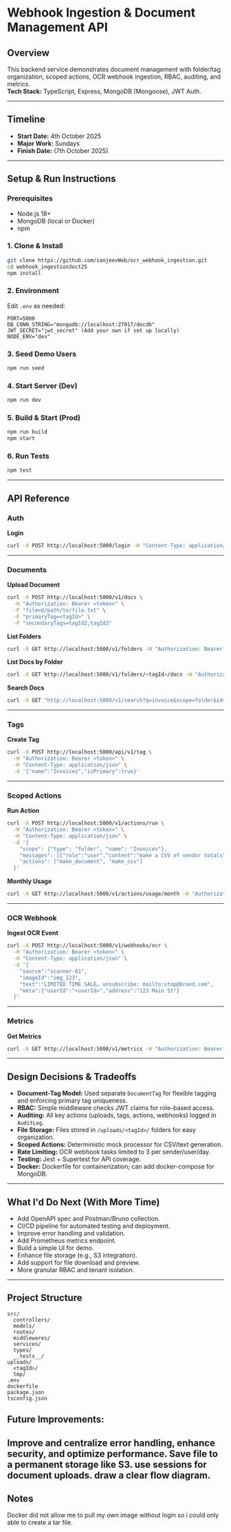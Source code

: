 # Webhook Ingestion & Document Management API

## Overview

This backend service demonstrates document management with folder/tag organization, scoped actions, OCR webhook ingestion, RBAC, auditing, and metrics.  
**Tech Stack:** TypeScript, Express, MongoDB (Mongoose), JWT Auth.

---

## Timeline

- **Start Date:** 4th October 2025
- **Major Work:** Sundays
- **Finish Date:** (7th October 2025)

---

## Setup & Run Instructions

### Prerequisites

- Node.js 18+
- MongoDB (local or Docker)
- npm

### 1. Clone & Install

```sh
git clone https://github.com/sanjeevWeb/ocr_webhook_ingestion.git
cd webhook_ingestion3oct25
npm install
```

### 2. Environment

Edit `.env` as needed:

```env
PORT=5000
DB_CONN_STRING="mongodb://localhost:27017/docdb"
JWT_SECRET="jwt_secret" (Add your own if set up locally)
NODE_ENV="dev"
```

### 3. Seed Demo Users

```sh
npm run seed
```

### 4. Start Server (Dev)

```sh
npm run dev
```

### 5. Build & Start (Prod)

```sh
npm run build
npm start
```

### 6. Run Tests

```sh
npm test
```

---

## API Reference

### Auth

**Login**
```sh
curl -X POST http://localhost:5000/login -H "Content-Type: application/json" -d '{"email":"user1@example.com","role":"user"}'
```

---

### Documents

**Upload Document**
```sh
curl -X POST http://localhost:5000/v1/docs \
  -H "Authorization: Bearer <token>" \
  -F "file=@/path/to/file.txt" \
  -F "primaryTag=<tagId>" \
  -F "secondaryTags=tagId2,tagId3"
```

**List Folders**
```sh
curl -X GET http://localhost:5000/v1/folders -H "Authorization: Bearer <token>"
```

**List Docs by Folder**
```sh
curl -X GET http://localhost:5000/v1/folders/<tagId>/docs -H "Authorization: Bearer <token>"
```

**Search Docs**
```sh
curl -X GET "http://localhost:5000/v1/search?q=invoice&scope=folder&ids[]=<tagId>" -H "Authorization: Bearer <token>"
```

---

### Tags

**Create Tag**
```sh
curl -X POST http://localhost:5000/api/v1/tag \
  -H "Authorization: Bearer <token>" \
  -H "Content-Type: application/json" \
  -d '{"name":"Invoices","isPrimary":true}'
```

---

### Scoped Actions

**Run Action**
```sh
curl -X POST http://localhost:5000/v1/actions/run \
  -H "Authorization: Bearer <token>" \
  -H "Content-Type: application/json" \
  -d '{
    "scope": {"type": "folder", "name": "Invoices"},
    "messages": [{"role":"user","content":"make a CSV of vendor totals"}],
    "actions": ["make_document", "make_csv"]
  }'
```

**Monthly Usage**
```sh
curl -X GET http://localhost:5000/v1/actions/usage/month -H "Authorization: Bearer <token>"
```

---

### OCR Webhook

**Ingest OCR Event**
```sh
curl -X POST http://localhost:5000/v1/webhooks/ocr \
  -H "Authorization: Bearer <token>" \
  -H "Content-Type: application/json" \
  -d '{
    "source":"scanner-01",
    "imageId":"img_123",
    "text":"LIMITED TIME SALE… unsubscribe: mailto:stop@brand.com",
    "meta":{"userId":"<userId>","address":"123 Main St"}
  }'
```

---

### Metrics

**Get Metrics**
```sh
curl -X GET http://localhost:5000/v1/metrics -H "Authorization: Bearer <token>"
```

---

## Design Decisions & Tradeoffs

- **Document-Tag Model:** Used separate `DocumentTag` for flexible tagging and enforcing primary tag uniqueness.
- **RBAC:** Simple middleware checks JWT claims for role-based access.
- **Auditing:** All key actions (uploads, tags, actions, webhooks) logged in `AuditLog`.
- **File Storage:** Files stored in `/uploads/<tagId>/` folders for easy organization.
- **Scoped Actions:** Deterministic mock processor for CSV/text generation.
- **Rate Limiting:** OCR webhook tasks limited to 3 per sender/user/day.
- **Testing:** Jest + Supertest for API coverage.
- **Docker:** Dockerfile for containerization; can add docker-compose for MongoDB.

---

## What I'd Do Next (With More Time)

- Add OpenAPI spec and Postman/Bruno collection.
- CI/CD pipeline for automated testing and deployment.
- Improve error handling and validation.
- Add Prometheus metrics endpoint.
- Build a simple UI for demo.
- Enhance file storage (e.g., S3 integration).
- Add support for file download and preview.
- More granular RBAC and tenant isolation.

---

## Project Structure

```
src/
  controllers/
  models/
  routes/
  middlewares/
  services/
  types/
  __tests__/
uploads/
  <tagId>/
  tmp/
.env
dockerfile
package.json
tsconfig.json
```

## Future Improvements:
Improve and centralize error handling, enhance security, and optimize performance.
Save file to a permanent storage like S3.
use sessions for document uploads.
draw a clear flow diagram.
---

## Notes
Docker did not allow me to pull my own image without login so i could only able to create a tar file.